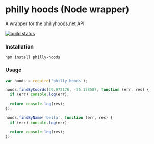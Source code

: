 # philly hoods (Node wrapper)

A wrapper for the [phillyhoods.net](http://phillyhoods.net) API.

[![build status](https://secure.travis-ci.org/davewalk/node-philly-hoods.png)](http://travis-ci.org/davewalk/node-philly-hoods)

### Installation

`npm install philly-hoods`

### Usage
```javascript
var hoods = require('philly-hoods');  

hoods.findByCoords(39.972176, -75.158587, function (err, res) {
  if (err) console.log(err);

  return console.log(res);
});

hoods.findByName('bella', function (err, res) {
  if (err) console.log(err);

  return console.log(res);
});
```